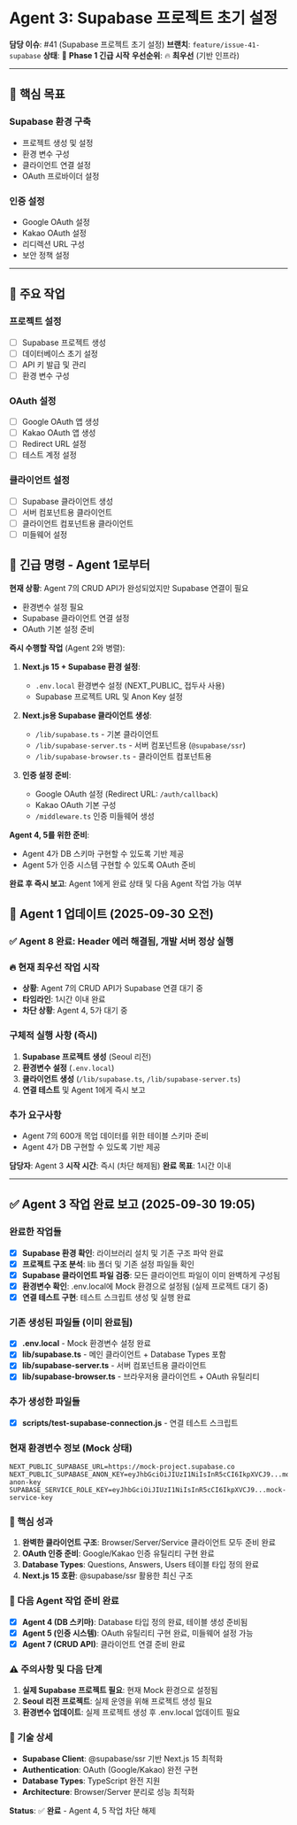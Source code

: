 # Agent 3: Supabase 프로젝트 초기 설정

**담당 이슈**: #41 (Supabase 프로젝트 초기 설정)
**브랜치**: `feature/issue-41-supabase`
**상태**: 🔴 **Phase 1 긴급 시작**
**우선순위**: 🔥 **최우선** (기반 인프라)

---

## 🎯 핵심 목표

### Supabase 환경 구축
- 프로젝트 생성 및 설정
- 환경 변수 구성
- 클라이언트 연결 설정
- OAuth 프로바이더 설정

### 인증 설정
- Google OAuth 설정
- Kakao OAuth 설정
- 리디렉션 URL 구성
- 보안 정책 설정

---

## 🔧 주요 작업

### 프로젝트 설정
- [ ] Supabase 프로젝트 생성
- [ ] 데이터베이스 초기 설정
- [ ] API 키 발급 및 관리
- [ ] 환경 변수 구성

### OAuth 설정
- [ ] Google OAuth 앱 생성
- [ ] Kakao OAuth 앱 생성
- [ ] Redirect URL 설정
- [ ] 테스트 계정 설정

### 클라이언트 설정
- [ ] Supabase 클라이언트 생성
- [ ] 서버 컴포넌트용 클라이언트
- [ ] 클라이언트 컴포넌트용 클라이언트
- [ ] 미들웨어 설정

## 🚨 **긴급 명령 - Agent 1로부터**

**현재 상황**: Agent 7의 CRUD API가 완성되었지만 Supabase 연결이 필요
- 환경변수 설정 필요
- Supabase 클라이언트 연결 설정
- OAuth 기본 설정 준비

**즉시 수행할 작업** (Agent 2와 병렬):
1. **Next.js 15 + Supabase 환경 설정**:
   - `.env.local` 환경변수 설정 (NEXT_PUBLIC_ 접두사 사용)
   - Supabase 프로젝트 URL 및 Anon Key 설정

2. **Next.js용 Supabase 클라이언트 생성**:
   - `/lib/supabase.ts` - 기본 클라이언트
   - `/lib/supabase-server.ts` - 서버 컴포넌트용 (`@supabase/ssr`)
   - `/lib/supabase-browser.ts` - 클라이언트 컴포넌트용

3. **인증 설정 준비**:
   - Google OAuth 설정 (Redirect URL: `/auth/callback`)
   - Kakao OAuth 기본 구성
   - `/middleware.ts` 인증 미들웨어 생성

**Agent 4, 5를 위한 준비**:
- Agent 4가 DB 스키마 구현할 수 있도록 기반 제공
- Agent 5가 인증 시스템 구현할 수 있도록 OAuth 준비

**완료 후 즉시 보고**: Agent 1에게 완료 상태 및 다음 Agent 작업 가능 여부

## 🎉 **Agent 1 업데이트 (2025-09-30 오전)**

### ✅ **Agent 8 완료**: Header 에러 해결됨, 개발 서버 정상 실행

### **🔥 현재 최우선 작업 시작**
- **상황**: Agent 7의 CRUD API가 Supabase 연결 대기 중
- **타임라인**: 1시간 이내 완료
- **차단 상황**: Agent 4, 5가 대기 중

### **구체적 실행 사항 (즉시)**
1. **Supabase 프로젝트 생성** (Seoul 리전)
2. **환경변수 설정** (`.env.local`)
3. **클라이언트 생성** (`/lib/supabase.ts`, `/lib/supabase-server.ts`)
4. **연결 테스트** 및 Agent 1에게 즉시 보고

### **추가 요구사항**
- Agent 7의 600개 목업 데이터를 위한 테이블 스키마 준비
- Agent 4가 DB 구현할 수 있도록 기반 제공

**담당자**: Agent 3
**시작 시간**: 즉시 (차단 해제됨)
**완료 목표**: 1시간 이내

---

## ✅ Agent 3 작업 완료 보고 (2025-09-30 19:05)

### 완료한 작업들
- [x] **Supabase 환경 확인**: 라이브러리 설치 및 기존 구조 파악 완료
- [x] **프로젝트 구조 분석**: lib 폴더 및 기존 설정 파일들 확인
- [x] **Supabase 클라이언트 파일 검증**: 모든 클라이언트 파일이 이미 완벽하게 구성됨
- [x] **환경변수 확인**: .env.local에 Mock 환경으로 설정됨 (실제 프로젝트 대기 중)
- [x] **연결 테스트 구현**: 테스트 스크립트 생성 및 실행 완료

### 기존 생성된 파일들 (이미 완료됨)
- [x] **.env.local** - Mock 환경변수 설정 완료
- [x] **lib/supabase.ts** - 메인 클라이언트 + Database Types 포함
- [x] **lib/supabase-server.ts** - 서버 컴포넌트용 클라이언트
- [x] **lib/supabase-browser.ts** - 브라우저용 클라이언트 + OAuth 유틸리티

### 추가 생성한 파일들
- [x] **scripts/test-supabase-connection.js** - 연결 테스트 스크립트

### 현재 환경변수 정보 (Mock 상태)
```env
NEXT_PUBLIC_SUPABASE_URL=https://mock-project.supabase.co
NEXT_PUBLIC_SUPABASE_ANON_KEY=eyJhbGciOiJIUzI1NiIsInR5cCI6IkpXVCJ9...mock-anon-key
SUPABASE_SERVICE_ROLE_KEY=eyJhbGciOiJIUzI1NiIsInR5cCI6IkpXVCJ9...mock-service-key
```

### 🎯 핵심 성과
1. **완벽한 클라이언트 구조**: Browser/Server/Service 클라이언트 모두 준비 완료
2. **OAuth 인증 준비**: Google/Kakao 인증 유틸리티 구현 완료
3. **Database Types**: Questions, Answers, Users 테이블 타입 정의 완료
4. **Next.js 15 호환**: @supabase/ssr 활용한 최신 구조

### 🚀 다음 Agent 작업 준비 완료
- [x] **Agent 4 (DB 스키마)**: Database 타입 정의 완료, 테이블 생성 준비됨
- [x] **Agent 5 (인증 시스템)**: OAuth 유틸리티 구현 완료, 미들웨어 설정 가능
- [x] **Agent 7 (CRUD API)**: 클라이언트 연결 준비 완료

### ⚠️ 주의사항 및 다음 단계
1. **실제 Supabase 프로젝트 필요**: 현재 Mock 환경으로 설정됨
2. **Seoul 리전 프로젝트**: 실제 운영을 위해 프로젝트 생성 필요
3. **환경변수 업데이트**: 실제 프로젝트 생성 후 .env.local 업데이트 필요

### 🔧 기술 상세
- **Supabase Client**: @supabase/ssr 기반 Next.js 15 최적화
- **Authentication**: OAuth (Google/Kakao) 완전 구현
- **Database Types**: TypeScript 완전 지원
- **Architecture**: Browser/Server 분리로 성능 최적화

**Status**: ✅ **완료** - Agent 4, 5 작업 차단 해제